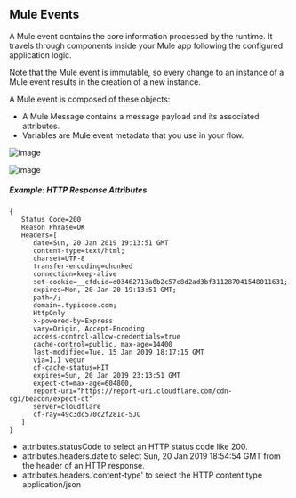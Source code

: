 ## Mule Events
A Mule event contains the core information processed by the runtime. It travels through components inside your Mule app following the configured application logic.

Note that the Mule event is immutable, so every change to an instance of a Mule event results in the creation of a new instance.

A Mule event is composed of these objects:

- A Mule Message contains a message payload and its associated attributes.
- Variables are Mule event metadata that you use in your flow.

![image](https://github.com/user-attachments/assets/8c913a41-5d91-4baa-bb5a-5d7fdaa98025)

![image](https://github.com/user-attachments/assets/01f8b3b2-e575-4331-848b-b4e2e9bf95b9)


##### Example: HTTP Response Attributes

```
{
   Status Code=200
   Reason Phrase=OK
   Headers=[
      date=Sun, 20 Jan 2019 19:13:51 GMT
      content-type=text/html;
      charset=UTF-8
      transfer-encoding=chunked
      connection=keep-alive
      set-cookie=__cfduid=d03462713a0b2c57c8d2ad3bf311287041548011631;
      expires=Mon, 20-Jan-20 19:13:51 GMT;
      path=/;
      domain=.typicode.com;
      HttpOnly
      x-powered-by=Express
      vary=Origin, Accept-Encoding
      access-control-allow-credentials=true
      cache-control=public, max-age=14400
      last-modified=Tue, 15 Jan 2019 18:17:15 GMT
      via=1.1 vegur
      cf-cache-status=HIT
      expires=Sun, 20 Jan 2019 23:13:51 GMT
      expect-ct=max-age=604800,
      report-uri="https://report-uri.cloudflare.com/cdn-cgi/beacon/expect-ct"
      server=cloudflare
      cf-ray=49c3dc570c2f281c-SJC
   ]
}
```

- attributes.statusCode to select an HTTP status code like 200.
- attributes.headers.date to select Sun, 20 Jan 2019 18:54:54 GMT from the header of an HTTP response.
- attributes.headers.'content-type' to select the HTTP content type application/json
